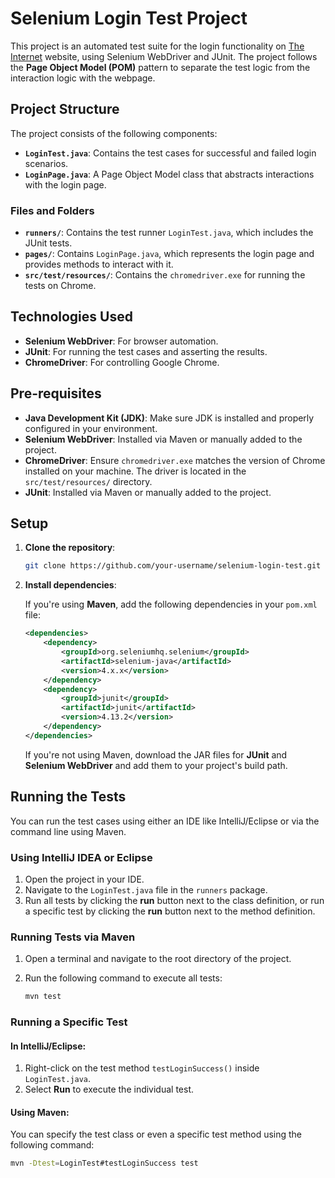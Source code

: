 # Selenium Login Test Project

This project is an automated test suite for the login functionality on [The Internet](https://the-internet.herokuapp.com/login) website, using Selenium WebDriver and JUnit. The project follows the **Page Object Model (POM)** pattern to separate the test logic from the interaction logic with the webpage.

## Project Structure

The project consists of the following components:

- **`LoginTest.java`**: Contains the test cases for successful and failed login scenarios.
- **`LoginPage.java`**: A Page Object Model class that abstracts interactions with the login page.

### Files and Folders

- **`runners/`**: Contains the test runner `LoginTest.java`, which includes the JUnit tests.
- **`pages/`**: Contains `LoginPage.java`, which represents the login page and provides methods to interact with it.
- **`src/test/resources/`**: Contains the `chromedriver.exe` for running the tests on Chrome.

## Technologies Used

- **Selenium WebDriver**: For browser automation.
- **JUnit**: For running the test cases and asserting the results.
- **ChromeDriver**: For controlling Google Chrome.

## Pre-requisites

- **Java Development Kit (JDK)**: Make sure JDK is installed and properly configured in your environment.
- **Selenium WebDriver**: Installed via Maven or manually added to the project.
- **ChromeDriver**: Ensure `chromedriver.exe` matches the version of Chrome installed on your machine. The driver is located in the `src/test/resources/` directory.
- **JUnit**: Installed via Maven or manually added to the project.

## Setup

1. **Clone the repository**:

    ```bash
    git clone https://github.com/your-username/selenium-login-test.git
    ```

2. **Install dependencies**:

    If you're using **Maven**, add the following dependencies in your `pom.xml` file:

    ```xml
    <dependencies>
        <dependency>
            <groupId>org.seleniumhq.selenium</groupId>
            <artifactId>selenium-java</artifactId>
            <version>4.x.x</version>
        </dependency>
        <dependency>
            <groupId>junit</groupId>
            <artifactId>junit</artifactId>
            <version>4.13.2</version>
        </dependency>
    </dependencies>
    ```

    If you're not using Maven, download the JAR files for **JUnit** and **Selenium WebDriver** and add them to your project's build path.

## Running the Tests

You can run the test cases using either an IDE like IntelliJ/Eclipse or via the command line using Maven.

### Using IntelliJ IDEA or Eclipse

1. Open the project in your IDE.
2. Navigate to the `LoginTest.java` file in the `runners` package.
3. Run all tests by clicking the **run** button next to the class definition, or run a specific test by clicking the **run** button next to the method definition.

### Running Tests via Maven

1. Open a terminal and navigate to the root directory of the project.
2. Run the following command to execute all tests:

    ```bash
    mvn test
    ```

### Running a Specific Test

#### In IntelliJ/Eclipse:

1. Right-click on the test method `testLoginSuccess()` inside `LoginTest.java`.
2. Select **Run** to execute the individual test.

#### Using Maven:

You can specify the test class or even a specific test method using the following command:

```bash
mvn -Dtest=LoginTest#testLoginSuccess test
```

